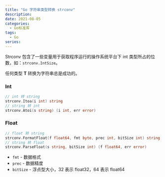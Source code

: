 ```yaml
---
title: "Go 字符串类型转换 strconv"
description: 
date: 2021-08-05
categories:
  - Go标准库
tags:
  - Go
series:	
---
```


Strconv 包含了一些变量用于获取程序运行的操作系统平台下 int 类型所占的位数，如：`strconv.IntSize`。

任何类型 **T** 转换为字符串总是成功的。

<!--more-->

### Int

```go
// int 转 string
strconv.Itoa(i int) string
// string 转 int
strconv.Atoi(s string) (i int, err error)
```

### Float

```go
// float 转 string
strconv.FormatFloat(f float64, fmt byte, prec int, bitSize int) string
// string 转 float
strconv.ParseFloat(s string, bitSize int) (f float64, err error)
```

- `fmt` - 数据格式
- `prec` - 数据精度
- `bitSize` - 浮点型大小，32 表示 float32，64 表示 float64

